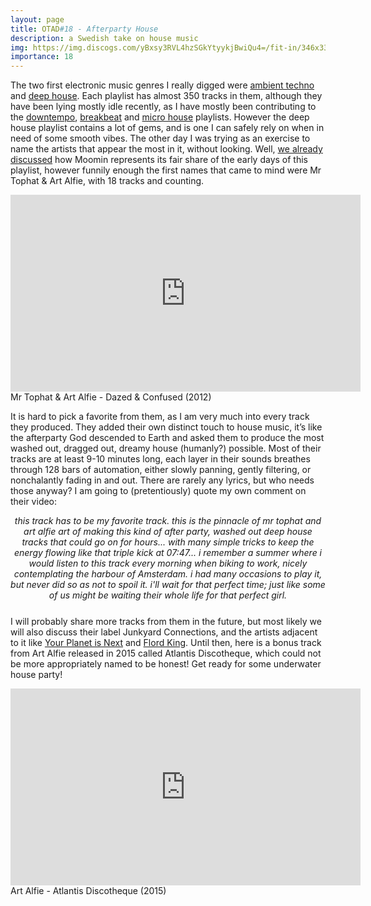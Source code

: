 ```yaml
---
layout: page
title: OTAD#18 - Afterparty House
description: a Swedish take on house music
img: https://img.discogs.com/yBxsy3RVL4hzSGkYtyykjBwiQu4=/fit-in/346x336/filters:strip_icc():format(jpeg):mode_rgb():quality(90)/discogs-images/R-4379771-1371750065-8505.jpeg.jpg
importance: 18
---
```


The two first electronic music genres I really digged were [ambient techno](https://www.youtube.com/playlist?list=PLBLV0mgoy14rK01Lo753mOviqkbBxQmAO) and [deep house](https://www.youtube.com/playlist?list=PLBLV0mgoy14oGSudznl_Y5VM0ox1JooKu). Each playlist has almost 350 tracks in them, although they have been lying mostly idle recently, as I have mostly been contributing to the [downtempo](https://www.youtube.com/playlist?list=PLBLV0mgoy14q9SLrVo5unTqFmkGh1NDtI), [breakbeat](https://www.youtube.com/playlist?list=PLBLV0mgoy14rnOuijW2K3agmvvvVeTJ-2) and [micro house](https://www.youtube.com/playlist?list=PLBLV0mgoy14qXCOOQh6DSSvhLHcvHU_oX) playlists. However the deep house playlist contains a lot of gems, and is one I can safely rely on when in need of some smooth vibes. The other day I was trying as an exercise to name the artists that appear the most in it, without looking. Well, [we already discussed](/music/3_otad/) how Moomin represents its fair share of the early days of this playlist, however funnily enough the first names that came to mind were Mr Tophat & Art Alfie, with 18 tracks and counting.


<div style="text-align: center;"> <iframe width="560" height="315" src="https://www.youtube.com/embed/LGImSnwyquI" frameborder="0" allow="accelerometer; autoplay; encrypted-media; gyroscope; picture-in-picture" allowfullscreen></iframe> </div>

<div class="caption">
    Mr Tophat & Art Alfie - Dazed & Confused (2012)
</div>

It is hard to pick a favorite from them, as I am very much into every track they produced. They added their own distinct touch to house music, it’s like the afterparty God descended to Earth and asked them to produce the most washed out, dragged out, dreamy house (humanly?) possible. Most of their tracks are at least 9-10 minutes long, each layer in their sounds breathes through 128 bars of automation, either slowly panning, gently filtering, or nonchalantly fading in and out. There are rarely any lyrics, but who needs those anyway? I am going to (pretentiously) quote my own comment on their video:

<div style="text-align: center; font-style: italic; margin-bottom: 25px">
    this track has to be my favorite track. this is the pinnacle of mr tophat and art alfie art of making this kind of after party, washed out deep house tracks that could go on for hours... with many simple tricks to keep the energy flowing like that triple kick at 07:47... i remember a summer where i would listen to this track every morning when biking to work, nicely contemplating the harbour of Amsterdam. i had many occasions to play it, but never did so as not to spoil it. i'll wait for that perfect time; just like some of us might be waiting their whole life for that perfect girl.
</div>

I will probably share more tracks from them in the future, but most likely we will also discuss their label Junkyard Connections, and the artists adjacent to it like [Your Planet is Next](https://www.youtube.com/watch?v=FVgLEGERJHc) and [Flord King](https://youtu.be/6da5ob5NM4A). Until then, here is a bonus track from Art Alfie released in 2015 called Atlantis Discotheque, which could not be more appropriately named to be honest! Get ready for some underwater house party!

<div style="text-align: center;"> <iframe width="560" height="315" src="https://www.youtube.com/embed/T-9TZyhkH2k" frameborder="0" allow="accelerometer; autoplay; encrypted-media; gyroscope; picture-in-picture" allowfullscreen></iframe> </div>

<div class="caption">
    Art Alfie - Atlantis Discotheque (2015)
</div>
